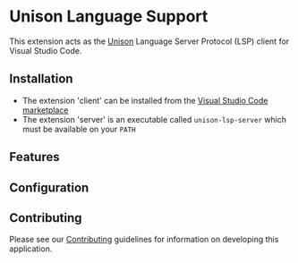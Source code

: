 # Unison Language Support

This extension acts as the [Unison](https://www.unisonweb.org/) Language Server Protocol (LSP) client for Visual Studio Code.

## Installation

- The extension 'client' can be installed from the [Visual Studio Code marketplace](https://marketplace.visualstudio.com/vscode)
- The extension 'server' is an executable called `unison-lsp-server` which must be available on your `PATH`

## Features

## Configuration

## Contributing

Please see our [Contributing](CONTRIBUTING.md) guidelines for information on developing this application.
